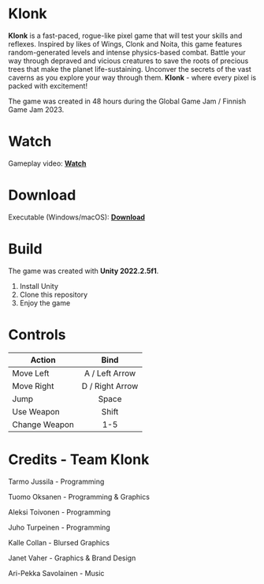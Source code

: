
# Klonk

**Klonk** is a fast-paced, rogue-like pixel game that will test your skills and reflexes. Inspired by likes of Wings, Clonk and Noita, this game features random-generated levels and intense physics-based combat. Battle your way through depraved and vicious creatures to save the roots of precious trees that make the planet life-sustaining. Unconver the secrets of the vast caverns as you explore your way through them. **Klonk** - where every pixel is packed with excitement!

The game was created in 48 hours during the Global Game Jam / Finnish Game Jam 2023.

# Watch

Gameplay video: [**Watch**](https://youtu.be/CRyBFAQDLrs)

# Download

Executable (Windows/macOS): [**Download**](https://ggj.s3.amazonaws.com/games/2023/02/153075/exec/d6rhA/Klonk-2.zip)

# Build

The game was created with **Unity 2022.2.5f1**.

 1. Install Unity
 2. Clone this repository
 3. Enjoy the game

# Controls

| Action        | Bind           |
| ------------- |:-------------:|
| Move Left | A / Left Arrow |
| Move Right | D / Right Arrow |
| Jump | Space |
| Use Weapon | Shift |
| Change Weapon | 1-5 |

# Credits - Team Klonk

Tarmo Jussila - Programming

Tuomo Oksanen - Programming & Graphics

Aleksi Toivonen - Programming

Juho Turpeinen - Programming

Kalle Collan - Blursed Graphics

Janet Vaher - Graphics & Brand Design

Ari-Pekka Savolainen - Music
